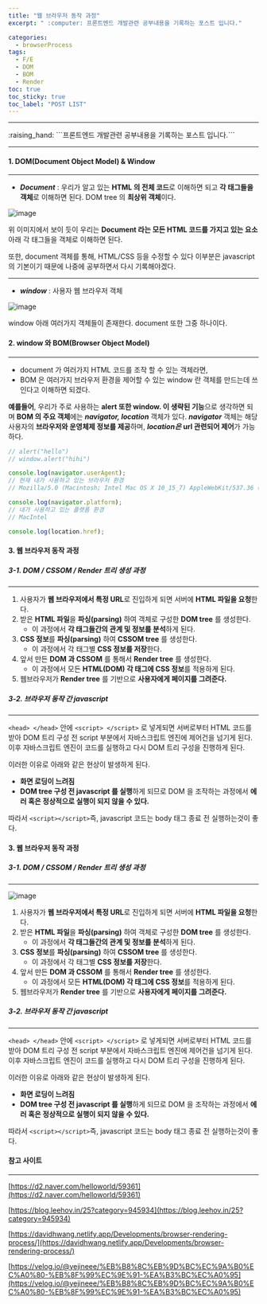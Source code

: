 ```yaml
---
title: "웹 브라우저 동작 과정"
excerpt: " :computer: 프론트엔드 개발관련 공부내용을 기록하는 포스트 입니다."

categories:
  - browserProcess
tags:
  - F/E
  - DOM
  - BOM
  - Render
toc: true
toc_sticky: true
toc_label: "POST LIST"
---
```


<hr>
:raising_hand:  ```프론트엔드 개발관련 공부내용을 기록하는 포스트 입니다.```
<hr>

#### 1. DOM(Document Object Model) & Window

---

- **_Document_** : 우리가 알고 있는 **HTML 의 전체 코드**로 이해하면 되고 **각 태그들을 객체**로 이해하면 된다. DOM tree 의 **최상위 객체**이다.

![image](https://user-images.githubusercontent.com/56063287/142225234-2ed1d786-0e46-459c-9e30-c6f3e6b34b07.png)

위 이미지에서 보이 듯이 우리는 **Document 라는 모든 HTML 코드를 가지고 있는 요소**아래 각 태그들을 객체로 이해하면 된다.

또한, document 객체를 통해, HTML/CSS 등을 수정할 수 있다 이부분은 javascript 의 기본이기 때문에 나중에 공부하면서 다시 기록해야겠다.

---

- **_window_** : 사용자 웹 브라우저 객체

![image](https://user-images.githubusercontent.com/56063287/142424714-bc5bb2bc-465f-4e46-b8e4-95720ec2d871.png)

window 아래 여러가지 객체들이 존재한다. document 또한 그중 하나이다.

#### 2. window 와 BOM(Browser Object Model)

---

- document 가 여러가지 HTML 코드를 조작 할 수 있는 객체라면,
- BOM 은 여러가지 브라우저 환경을 제어할 수 있는 window 란 객체를 만드는데 쓰인다고 이해하면 되겠다.

**예를들어**, 우리가 주로 사용하는 **alert 또한 window. 이 생략된 기능**으로 생각하면 되며 **BOM 의 주요 객체**에는 **_navigator, location_** 객체가 있다.
**_navigator_** 객체는 해당 사용자의 **브라우저와 운영체제 정보를 제공**하며, **_location은_** **url 관련되어 제어**가 가능하다.

```js
// alert("hello")
// window.alert("hihi")

console.log(navigator.userAgent);
// 현재 내가 사용하고 있는 브라우저 환경
// Mozilla/5.0 (Macintosh; Intel Mac OS X 10_15_7) AppleWebKit/537.36 (KHTML, like Gecko) Chrome/94.0.4606.71 Safari/537.36

console.log(navigator.platform);
// 내가 사용하고 있는 플랫폼 환경
// MacIntel

console.log(location.href);
```

#### 3. 웹 브라우저 동작 과정

##### 3-1. DOM / CSSOM / Render 트리 생성 과정

---

1. 사용자가 **웹 브라우저에서 특정 URL**로 진입하게 되면 서버에 **HTML 파일을 요청**한다.
2. 받은 **HTML 파일**을 **파싱(parsing)** 하여 객체로 구성한 **DOM tree** 를 생성한다.
   - 이 과정에서 **각 태그들간의 관계 및 정보를 분석**하게 된다.
3. **CSS 정보**를 **파싱(parsing)** 하여 **CSSOM tree** 를 생성한다.
   - 이 과정에서 각 태그별 **CSS 정보를 저장**한다.
4. 앞서 만든 **DOM 과 CSSOM** 를 통해서 **Render tree** 를 생성한다.
   - 이 과정에서 모든 **HTML(DOM) 각 태그에 CSS 정보**를 적용하게 된다.
5. 웹브라우저가 **Render tree** 를 기반으로 **사용자에게 페이지를 그려준다.**

##### 3-2. 브라우저 동작 간 javascript

---

`<head> </head>` 안에 `<script> </script>` 로 넣게되면 서버로부터 HTML 코드를 받아 DOM 트리 구성 전 script 부분에서 자바스크립트 엔진에 제어건을 넘기게 된다.
이후 자바스크립트 엔진이 코드를 실행하고 다시 DOM 트리 구성을 진행하게 된다.

이러한 이유로 아래와 같은 현상이 발생하게 된다.

- **화면 로딩이 느려짐**
- **DOM tree 구성 전 javascript 를 실행**하게 되므로 DOM 을 조작하는 과정에서 **에러 혹은 정상적으로 실행이 되지 않을 수 있다.**

따라서 `<script></script>`즉, javascript 코드는 body 태그 종료 전 실행하는것이 좋다.

#### 3. 웹 브라우저 동작 과정

##### 3-1. DOM / CSSOM / Render 트리 생성 과정

---

![image](https://user-images.githubusercontent.com/56063287/144748119-24624b76-cdb3-4173-9207-45b196882deb.png)

1. 사용자가 **웹 브라우저에서 특정 URL**로 진입하게 되면 서버에 **HTML 파일을 요청**한다.
2. 받은 **HTML 파일**을 **파싱(parsing)** 하여 객체로 구성한 **DOM tree** 를 생성한다.
   - 이 과정에서 **각 태그들간의 관계 및 정보를 분석**하게 된다.
3. **CSS 정보**를 **파싱(parsing)** 하여 **CSSOM tree** 를 생성한다.
   - 이 과정에서 각 태그별 **CSS 정보를 저장**한다.
4. 앞서 만든 **DOM 과 CSSOM** 를 통해서 **Render tree** 를 생성한다.
   - 이 과정에서 모든 **HTML(DOM) 각 태그에 CSS 정보**를 적용하게 된다.
5. 웹브라우저가 **Render tree** 를 기반으로 **사용자에게 페이지를 그려준다.**

##### 3-2. 브라우저 동작 간 javascript

---

`<head> </head>` 안에 `<script> </script>` 로 넣게되면 서버로부터 HTML 코드를 받아 DOM 트리 구성 전 script 부분에서 자바스크립트 엔진에 제어건을 넘기게 된다.
이후 자바스크립트 엔진이 코드를 실행하고 다시 DOM 트리 구성을 진행하게 된다.

이러한 이유로 아래와 같은 현상이 발생하게 된다.

- **화면 로딩이 느려짐**
- **DOM tree 구성 전 javascript 를 실행**하게 되므로 DOM 을 조작하는 과정에서 **에러 혹은 정상적으로 실행이 되지 않을 수 있다.**

따라서 `<script></script>`즉, javascript 코드는 body 태그 종료 전 실행하는것이 좋다.

#### 참고 사이트

---

[https://d2.naver.com/helloworld/59361](https://d2.naver.com/helloworld/59361)

[https://blog.leehov.in/25?category=945934](https://blog.leehov.in/25?category=945934)

[https://davidhwang.netlify.app/Developments/browser-rendering-process/](https://davidhwang.netlify.app/Developments/browser-rendering-process/)

[https://velog.io/@yejineee/%EB%B8%8C%EB%9D%BC%EC%9A%B0%EC%A0%80-%EB%8F%99%EC%9E%91-%EA%B3%BC%EC%A0%95](https://velog.io/@yejineee/%EB%B8%8C%EB%9D%BC%EC%9A%B0%EC%A0%80-%EB%8F%99%EC%9E%91-%EA%B3%BC%EC%A0%95)
